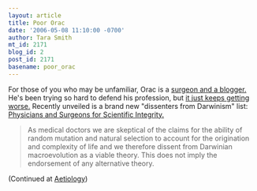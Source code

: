 ```yaml
---
layout: article
title: Poor Orac
date: '2006-05-08 11:10:00 -0700'
author: Tara Smith
mt_id: 2171
blog_id: 2
post_id: 2171
basename: poor_orac
---
```

For those of you who may be  unfamiliar, Orac is a [surgeon and a blogger.](http://scienceblogs.com/insolence)  He's been trying so hard to defend his profession, but [it just keeps getting worse.](http://scienceblogs.com/insolence/2006/05/i_hang_my_head_in_shame_for_my.php)  Recently unveiled is a brand new "dissenters from Darwinism" list:  [Physicians and Surgeons for Scientific Integrity.](http://www.pssiinternational.com/)

> As medical doctors we are skeptical of the claims for the ability of random mutation and natural selection to account for the origination and complexity of life and we therefore dissent from Darwinian macroevolution as a viable theory.  This does not imply the endorsement of any alternative theory.

(Continued at [Aetiology](http://scienceblogs.com/aetiology/2006/05/poor_orac.php))
